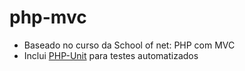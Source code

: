 # php-mvc

- Baseado no curso da School of net: PHP com MVC
- Inclui [PHP-Unit](https://phpunit.de/manual/current/pt_br/writing-tests-for-phpunit.html) para testes automatizados